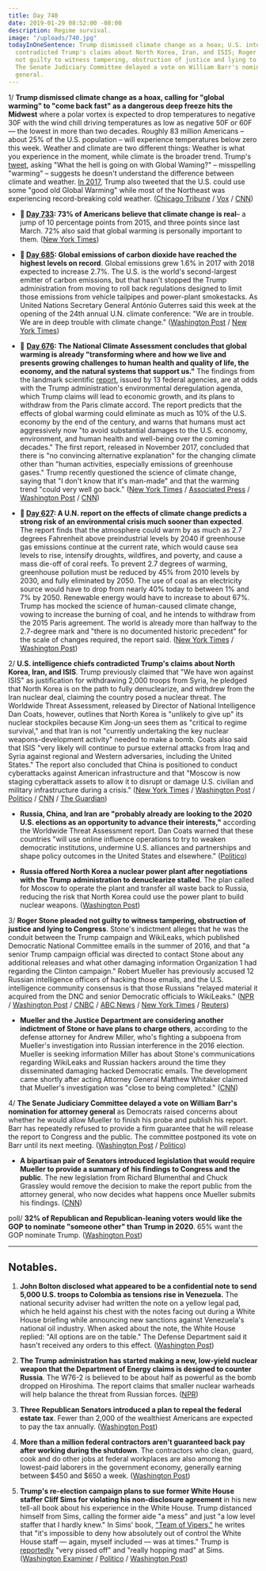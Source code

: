 ```yaml
---
title: Day 740
date: 2019-01-29 08:52:00 -08:00
description: Regime survival.
image: "/uploads/740.jpg"
todayInOneSentence: Trump dismissed climate change as a hoax; U.S. intelligence chiefs
  contradicted Trump's claims about North Korea, Iran, and ISIS; Roger Stone pleaded
  not guilty to witness tampering, obstruction of justice and lying to Congress; and
  The Senate Judiciary Committee delayed a vote on William Barr's nomination for attorney
  general.
---
```


1/ **Trump dismissed climate change as a hoax, calling for "global warming" to "come back fast" as a dangerous deep freeze hits the Midwest** where a polar vortex is expected to drop temperatures to negative 30F with the wind chill driving temperatures as low as negative 50F or 60F — the lowest in more than two decades. Roughly 83 million Americans – about 25% of the U.S. population – will experience temperatures below zero this week. Weather and climate are two different things: Weather is what you experience in the moment, while climate is the broader trend. Trump's [tweet](https://twitter.com/realDonaldTrump/status/1090074254010404864), asking "What the hell is going on with Global Waming?" – misspelling "warming" – suggests he doesn't understand the difference between climate and weather. [In 2017](https://whatthefuckjusthappenedtoday.com/2017/12/29/day-344/#3-trump-tweets-that-the-us-could-use), Trump also tweeted that the U.S. could use some "good old Global Warming" while most of the Northeast was experiencing record-breaking cold weather. ([Chicago Tribune](https://www.chicagotribune.com/news/weather/ct-met-trump-chicago-cold-global-warming-20190129-story.html) / [Vox](https://www.vox.com/science-and-health/2019/1/29/18202010/polar-vortex-2019-trump-tweet-wrong) / [CNN](https://www.cnn.com/2019/01/29/weather/winter-weather-tuesday-wxc/index.html))

* **📌 [Day 733](https://whatthefuckjusthappenedtoday.com/2019/01/22/day-733/#poll-73-of-americans-believe-that-cl): 73% of Americans believe that climate change is real**– a jump of 10 percentage points from 2015, and three points since last March. 72% also said that global warming is personally important to them. ([New York Times](https://www.nytimes.com/2019/01/22/climate/americans-global-warming-poll.html))

* **📌 [Day 685](https://whatthefuckjusthappenedtoday.com/2018/12/05/day-685/#2-global-emissions-of-carbon-dioxide): Global emissions of carbon dioxide have reached the highest levels on record**. Global emissions grew 1.6% in 2017 with 2018 expected to increase 2.7%. The U.S. is the world's second-largest emitter of carbon emissions, but that hasn't stopped the Trump administration from moving to roll back regulations designed to limit those emissions from vehicle tailpipes and power-plant smokestacks. As United Nations Secretary General António Guterres said this week at the opening of the 24th annual U.N. climate conference: "We are in trouble. We are in deep trouble with climate change." ([Washington Post](https://www.washingtonpost.com/energy-environment/2018/12/05/we-are-trouble-global-carbon-emissions-reached-new-record-high/) / [New York Times](https://www.nytimes.com/2018/12/05/climate/greenhouse-gas-emissions-2018.html))

* 📌 **[Day 676](https://whatthefuckjusthappenedtoday.com/2018/11/26/day-676/#1-the-national-climate-assessment-co): The National Climate Assessment concludes that global warming is already "transforming where and how we live and presents growing challenges to human health and quality of life, the economy, and the natural systems that support us."** The findings from the landmark scientific [report](https://nca2018.globalchange.gov/), issued by 13 federal agencies, are at odds with the Trump administration's environmental deregulation agenda, which Trump claims will lead to economic growth, and its plans to withdraw from the Paris climate accord. The report predicts that the effects of global warming could eliminate as much as 10% of the U.S. economy by the end of the century, and warns that humans must act aggressively now "to avoid substantial damages to the U.S. economy, environment, and human health and well-being over the coming decades." The first report, released in November 2017, concluded that there is "no convincing alternative explanation" for the changing climate other than "human activities, especially emissions of greenhouse gases." Trump recently questioned the science of climate change, saying that "I don't know that it's man-made" and that the warming trend "could very well go back." ([New York Times](https://www.nytimes.com/2018/11/23/climate/us-climate-report.html) / [Associated Press](https://apnews.com/f9732784135c4f4a8963daff79e2583e) / [Washington Post](https://www.washingtonpost.com/energy-environment/2018/11/23/major-trump-administration-climate-report-says-damages-are-intensifying-across-country/) / [CNN](https://www.cnn.com/2018/11/23/health/climate-change-report-bn/index.html))

* **📌 [Day 627](https://whatthefuckjusthappenedtoday.com/2018/10/08/day-627/): A U.N. report on the effects of climate change predicts a strong risk of an environmental crisis much sooner than expected**. The report finds that the atmosphere could warm by as much as 2.7 degrees Fahrenheit above preindustrial levels by 2040 if greenhouse gas emissions continue at the current rate, which would cause sea levels to rise, intensify droughts, wildfires, and poverty, and cause a mass die-off of coral reefs. To prevent 2.7 degrees of warming, greenhouse pollution must be reduced by 45% from 2010 levels by 2030, and fully eliminated by 2050. The use of coal as an electricity source would have to drop from nearly 40% today to between 1% and 7% by 2050. Renewable energy would have to increase to about 67%. Trump has mocked the science of human-caused climate change, vowing to increase the burning of coal, and he intends to withdraw from the 2015 Paris agreement. The world is already more than halfway to the 2.7-degree mark and "there is no documented historic precedent" for the scale of changes required, the report said. ([New York Times](https://www.nytimes.com/2018/10/07/climate/ipcc-climate-report-2040.html) / [Washington Post](https://www.washingtonpost.com/energy-environment/2018/10/08/world-has-only-years-get-climate-change-under-control-un-scientists-say/))

2/ **U.S. intelligence chiefs contradicted Trump's claims about North Korea, Iran, and ISIS**. Trump previously claimed that "We have won against ISIS" as justification for withdrawing 2,000 troops from Syria, he pledged that North Korea is on the path to fully denuclearize, and withdrew from the Iran nuclear deal, claiming the country posed a nuclear threat. The Worldwide Threat Assessment, released by Director of National Intelligence Dan Coats, however, outlines that North Korea is "unlikely to give up" its nuclear stockpiles because Kim Jong-un sees them as "critical to regime survival," and that Iran is not "currently undertaking the key nuclear weapons-development activity" needed to make a bomb. Coats also said that ISIS "very likely will continue to pursue external attacks from Iraq and Syria against regional and Western adversaries, including the United States." The report also concluded that China is positioned to conduct cyberattacks against American infrastructure and that "Moscow is now staging cyberattack assets to allow it to disrupt or damage U.S. civilian and military infrastructure during a crisis." ([New York Times](https://www.nytimes.com/2019/01/29/us/politics/NORTH-KOREA-TRUMP.html) / [Washington Post](https://www.washingtonpost.com/world/national-security/intelligence-officials-will-name-biggest-threats-facing-us-during-senate-hearing/2019/01/28/f08dc5cc-2340-11e9-ad53-824486280311_story.html) / [Politico](https://www.politico.com/story/2019/01/29/dan-coats-north-korea-nuclear-weapons-1133969) / [CNN](https://www.cnn.com/2019/01/29/politics/world-wide-threat-assessment-syria-isis/index.html) / [The Guardian](https://www.theguardian.com/us-news/2019/jan/29/north-korea-nuclear-weapons-daniel-coats-intelligence))

* **Russia, China, and Iran are "probably already are looking to the 2020 U.S. elections as an opportunity to advance their interests,"** according the Worldwide Threat Assessment report. Dan Coats warned that these countries "will use online influence operations to try to weaken democratic institutions, undermine U.S. alliances and partnerships and shape policy outcomes in the United States and elsewhere." ([Politico](https://www.politico.com/story/2019/01/29/dan-coats-2020-election-foreign-interference-1126077))

* **Russia offered North Korea a nuclear power plant after negotiations with the Trump administration to denuclearize stalled**. The plan called for Moscow to operate the plant and transfer all waste back to Russia, reducing the risk that North Korea could use the power plant to build nuclear weapons. ([Washington Post](https://www.washingtonpost.com/world/national-security/russia-secretly-offered-north-korea-a-nuclear-power-plant-officials-say/2019/01/29/d1872588-a99b-4b68-ba34-9ce1bc95b573_story.html))

3/ **Roger Stone pleaded not guilty to witness tampering, obstruction of justice and lying to Congress**. Stone's indictment alleges that he was the conduit between the Trump campaign and WikiLeaks, which published Democratic National Committee emails in the summer of 2016, and that "a senior Trump campaign official was directed to contact Stone about any additional releases and what other damaging information Organization 1 had regarding the Clinton campaign." Robert Mueller has previously accused 12 Russian intelligence officers of hacking those emails, and the U.S. intelligence community consensus is that those Russians "relayed material it acquired from the DNC and senior Democratic officials to WikiLeaks." ([NPR](https://www.npr.org/2019/01/29/689335644/roger-stone-expected-to-plead-not-guilty-in-d-c-federal-court-tuesday) / [Washington Post](https://www.washingtonpost.com/local/legal-issues/roger-stone-set-to-appear-in-dc-federal-court-tuesday-in-mueller-investigation/2019/01/28/67c588cc-232e-11e9-81fd-b7b05d5bed90_story.html) / [CNBC](https://www.cnbc.com/2019/01/29/trump-pal-roger-stone-pleads-not-guilty-in-mueller-case.html) / [ABC News](https://abcnews.go.com/Politics/roger-stone-expected-plead-guilty-dc-court/story?id=60680971) / [New York Times](https://www.nytimes.com/2019/01/29/us/politics/roger-stone-court-appearance.html) / [Reuters](https://www.reuters.com/article/us-usa-trump-russia-stone-idUSKCN1PN17Y))

* **Mueller and the Justice Department are considering another indictment of Stone or have plans to charge others**, according to the defense attorney for Andrew Miller, who's fighting a subpoena from Mueller's investigation into Russian interference in the 2016 election. Mueller is seeking information Miller has about Stone's communications regarding WikiLeaks and Russian hackers around the time they disseminated damaging hacked Democratic emails. The development came shortly after acting Attorney General Matthew Whitaker claimed that Mueller's investigation was "close to being completed." ([CNN](https://www.cnn.com/2019/01/28/politics/mueller-investigation-roger-stone-andrew-miller/index.html))

4/ **The Senate Judiciary Committee delayed a vote on William Barr's nomination for attorney general** as Democrats raised concerns about whether he would allow Mueller to finish his probe and publish his report. Barr has repeatedly refused to provide a firm guarantee that he will release the report to Congress and the public. The committee postponed its vote on Barr until its next meeting. ([Washington Post](https://www.washingtonpost.com/powerpost/senate-panel-postpones-william-barrs-confirmation-vote-amid-democrats-concerns/2019/01/29/28d201ea-23d3-11e9-90cd-dedb0c92dc17_story.html) / [Politico](https://www.politico.com/story/2019/01/29/william-barr-attorney-general-vote-1134002))

* **A bipartisan pair of Senators introduced legislation that would require Mueller to provide a summary of his findings to Congress and the public**. The new legislation from Richard Blumenthal and Chuck Grassley would remove the decision to make the report public from the attorney general, who now decides what happens once Mueller submits his findings. ([CNN](https://www.cnn.com/2019/01/28/politics/robert-mueller-report-bill-congress/index.html))

poll/ **32% of Republican and Republican-leaning voters would like the GOP to nominate "someone other" than Trump in 2020**. 65% want the GOP nominate Trump. ([Washington Post](https://www.washingtonpost.com/page/2010-2019/WashingtonPost/2019/01/29/National-Politics/Polling/release_542.xml?tid=a_inl_manual))

---

## Notables.

1. **John Bolton disclosed what appeared to be a confidential note to send 5,000 U.S. troops to Colombia as tensions rise in Venezuela.** The national security adviser had written the note on a yellow legal pad, which he held against his chest with the notes facing out during a White House briefing while announcing new sanctions against Venezuela's national oil industry. When asked about the note, the White House replied: "All options are on the table." The Defense Department said it hasn't received any orders to this effect. ([Washington Post](https://www.washingtonpost.com/politics/2019/01/29/troops-photo-john-boltons-notes-raise-questions-about-military-role-venezuela-crisis/?utm_term=.30d6fd9e06e8))

2. **The Trump administration has started making a new, low-yield nuclear weapon that the Department of Energy claims is designed to counter Russia**. The W76-2 is believed to be about half as powerful as the bomb dropped on Hiroshima. The report claims that smaller nuclear warheads will help balance the threat from Russian forces. ([NPR](https://www.npr.org/2019/01/28/689510716/trump-administration-begins-production-of-a-new-nuclear-weapon))

3. **Three Republican Senators introduced a plan to repeal the federal estate tax**. Fewer than 2,000 of the wealthiest Americans are expected to pay the tax annually. ([Washington Post](https://www.washingtonpost.com/us-policy/2019/01/28/top-gop-senators-propose-repealing-estate-tax-which-is-expected-be-paid-by-fewer-than-americans-year/))

4. **More than a million federal contractors aren't guaranteed back pay after working during the shutdown**. The contractors who clean, guard, cook and do other jobs at federal workplaces are also among the lowest-paid laborers in the government economy, generally earning between $450 and $650 a week. ([Washington Post](https://www.washingtonpost.com/business/2019/01/29/lowest-paid-shutdown-workers-arent-getting-back-pay/))

5. **Trump's re-election campaign plans to sue former White House staffer Cliff Sims for violating his non-disclosure agreement** in his new tell-all book about his experience in the White House. Trump distanced himself from Sims, calling the former aide "a mess" and just "a low level staffer that I hardly knew." In Sims' book, ["Team of Vipers,"](https://amzn.to/2G6Ns6O) he writes that "it's impossible to deny how absolutely out of control the White House staff — again, myself included — was at times." Trump is [reportedly](https://www.politico.com/story/2019/01/28/trump-cliff-sims-white-house-book-1128704) "very pissed off" and "really hopping mad" at Sims. ([Washington Examiner](https://www.washingtonexaminer.com/news/trump-campaign-says-it-is-preparing-to-sue-cliff-sims-for-tell-all-book-after-president-rips-low-level-staffer) / [Politico](https://www.politico.com/story/2019/01/29/trump-cliff-sims-1133226) / [Washington Post](https://www.washingtonpost.com/politics/absolutely-out-of-control-cliff-simss-book-depicts-life-in-trumps-white-house/2019/01/21/883d2412-1d92-11e9-9145-3f74070bbdb9_story.html))
